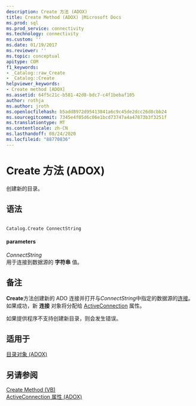 ```yaml
---
description: Create 方法 (ADOX)
title: Create Method (ADOX) |Microsoft Docs
ms.prod: sql
ms.prod_service: connectivity
ms.technology: connectivity
ms.custom: ''
ms.date: 01/19/2017
ms.reviewer: ''
ms.topic: conceptual
apitype: COM
f1_keywords:
- _Catalog::raw_Create
- _Catalog::Create
helpviewer_keywords:
- Create method [ADOX]
ms.assetid: 64f5c21c-b581-42d8-bdc7-c4f1bebaf105
author: rothja
ms.author: jroth
ms.openlocfilehash: b5add8972d95413841a6c9c45de2dcc26d8cbb24
ms.sourcegitcommit: 7345e4f05d6c06e1bcd73747a4a47873b3f3251f
ms.translationtype: MT
ms.contentlocale: zh-CN
ms.lasthandoff: 08/24/2020
ms.locfileid: "88770836"
---
```

# <a name="create-method-adox"></a>Create 方法 (ADOX)
创建新的目录。  
  
## <a name="syntax"></a>语法  
  
```  
  
Catalog.Create ConnectString  
```  
  
#### <a name="parameters"></a>parameters  
 *ConnectString*  
 用于连接到数据源的 **字符串** 值。  
  
## <a name="remarks"></a>备注  
 **Create**方法创建新的 ADO 连接并打开与*ConnectString*中指定的数据源的[连接](../ado-api/connection-object-ado.md)。 如果成功，新 **连接** 对象将分配给 [ActiveConnection](./activeconnection-property-adox.md) 属性。  
  
 如果提供程序不支持创建新目录，则会发生错误。  
  
## <a name="applies-to"></a>适用于  
 [目录对象 (ADOX)](./catalog-object-adox.md)  
  
## <a name="see-also"></a>另请参阅  
 [Create Method (VB) ](./create-method-example-vb.md)   
 [ActiveConnection 属性 (ADOX)](./activeconnection-property-adox.md)